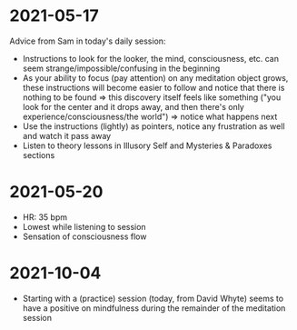 # 2021-05-17
Advice from Sam in today's daily session:
- Instructions to look for the looker, the mind, consciousness, etc. can seem strange/impossible/confusing in the beginning
- As your ability to focus (pay attention) on any meditation object grows, these instructions will become easier to follow and notice that there is nothing to be found => this discovery itself feels like something ("you look for the center and it drops away, and then there's only experience/consciousness/the world") => notice what happens next
- Use the instructions (lightly) as pointers, notice any frustration as well and watch it pass away
- Listen to theory lessons in Illusory Self and Mysteries & Paradoxes sections

# 2021-05-20
- HR: 35 bpm
- Lowest while listening to session
- Sensation of consciousness flow

# 2021-10-04
- Starting with a (practice) session (today, from David Whyte) seems to have a positive on mindfulness during the remainder of the meditation session

